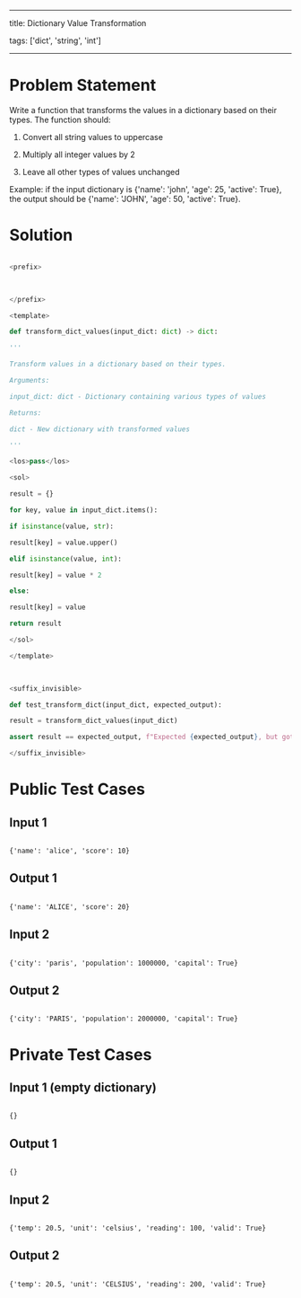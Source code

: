
---

title: Dictionary Value Transformation

tags: ['dict', 'string', 'int']

---

  

# Problem Statement

Write a function that transforms the values in a dictionary based on their types. The function should:

1. Convert all string values to uppercase

2. Multiply all integer values by 2

3. Leave all other types of values unchanged

  

Example: if the input dictionary is {'name': 'john', 'age': 25, 'active': True}, the output should be {'name': 'JOHN', 'age': 50, 'active': True}.

  

# Solution

```python test.py -r 'python test.py'

<prefix>

  

</prefix>

<template>

def transform_dict_values(input_dict: dict) -> dict:

'''

Transform values in a dictionary based on their types.

Arguments:

input_dict: dict - Dictionary containing various types of values

Returns:

dict - New dictionary with transformed values

'''

<los>pass</los>

<sol>

result = {}

for key, value in input_dict.items():

if isinstance(value, str):

result[key] = value.upper()

elif isinstance(value, int):

result[key] = value * 2

else:

result[key] = value

return result

</sol>

</template>

  

<suffix_invisible>

def test_transform_dict(input_dict, expected_output):

result = transform_dict_values(input_dict)

assert result == expected_output, f"Expected {expected_output}, but got {result}"

</suffix_invisible>

```

  

# Public Test Cases

  

## Input 1

  

```

{'name': 'alice', 'score': 10}

```

  

## Output 1

  

```

{'name': 'ALICE', 'score': 20}

```

  
  

## Input 2

  

```

{'city': 'paris', 'population': 1000000, 'capital': True}

```

  

## Output 2

  

```

{'city': 'PARIS', 'population': 2000000, 'capital': True}

```

  
  
  

# Private Test Cases

  

## Input 1 (empty dictionary)

  

```

{}

```

  

## Output 1

  

```

{}

```

  

## Input 2

  

```

{'temp': 20.5, 'unit': 'celsius', 'reading': 100, 'valid': True}

```

  

## Output 2

  

```

{'temp': 20.5, 'unit': 'CELSIUS', 'reading': 200, 'valid': True}

```